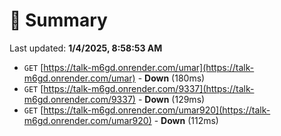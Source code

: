 # 📖 Summary
Last updated: **1/4/2025, 8:58:53 AM**

- `GET` [https://talk-m6gd.onrender.com/umar](https://talk-m6gd.onrender.com/umar) - **Down** (180ms)
- `GET` [https://talk-m6gd.onrender.com/9337](https://talk-m6gd.onrender.com/9337) - **Down** (129ms)
- `GET` [https://talk-m6gd.onrender.com/umar920](https://talk-m6gd.onrender.com/umar920) - **Down** (112ms)
